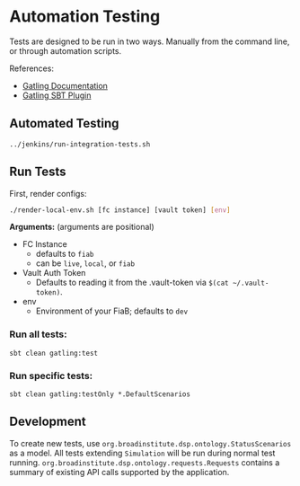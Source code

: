 # Automation Testing

Tests are designed to be run in two ways. Manually from the command line, or through automation scripts.

References:
* [Gatling Documentation](https://gatling.io/docs/current/)
* [Gatling SBT Plugin](https://github.com/gatling/gatling-sbt-plugin-demo)

## Automated Testing

```
../jenkins/run-integration-tests.sh
```

## Run Tests

First, render configs:
```bash
./render-local-env.sh [fc instance] [vault token] [env]
```

**Arguments:** (arguments are positional)

* FC Instance 
  * defaults to `fiab`
  * can be `live`, `local`, or `fiab`
* Vault Auth Token
  * Defaults to reading it from the .vault-token via `$(cat ~/.vault-token)`.
* env
  * Environment of your FiaB; defaults to `dev`

### Run all tests:
```
sbt clean gatling:test 
```

### Run specific tests:
```
sbt clean gatling:testOnly *.DefaultScenarios 
```

## Development
To create new tests, use `org.broadinstitute.dsp.ontology.StatusScenarios` as a model. 
All tests extending `Simulation` will be run during normal test running. 
`org.broadinstitute.dsp.ontology.requests.Requests` contains a summary of existing API calls supported
by the application. 
